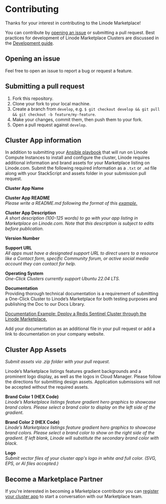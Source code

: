 # Contributing

Thanks for your interest in contributing to the Linode Marketplace!

You can contribute by [opening an issue](https://github.comlinode-solutions/marketplace-partners-sample-app/issues) or submitting a pull request. Best practices for development of Linode Marketplace Clusters are discussed in the [Development guide](DEVELOPMENT.md).

## Opening an issue

Feel free to open an issue to report a bug or request a feature.

## Submitting a pull request

1. Fork this repository.
2. Clone your fork to your local machine.
3. Create a branch from `develop`, e.g. `$ git checkout develop && git pull && git checkout -b feature/my-feature`.
4. Make your changes, commit them, then push them to your fork.
5. Open a pull request against `develop`.

## Cluster App information

In addition to submitting your [Ansible playbook](https://docs.ansible.com/ansible/2.8/user_guide/playbooks.html) that will run on Linode Compute Instances to install and configure the cluster, Linode requires additional information and brand assets for your Marketplace listing on Linode.com. Submit the following required information as a `.txt` or `.md` file along with your StackScript and assets folder in your submission pull request.

**Cluster App Name**

**Cluster App README** \
*Please write a README.md following the format of this [example.](EXAMPLE_README.md)*

**Cluster App Description**  
*A short description (100-125 words) to go with your app listing in Marketplace on Linode.com. Note that this description is subject to edits before publication.*

**Version Number**

**Support URL**  
*All apps must have a designated support URL to direct users to a resource like a Contact form, specific Community forum, or active social media account they can contact for help.*

**Operating System**  
*One-Click Clusters currently support Ubuntu 22.04 LTS.*

**Documentation**  
Providing thorough technical documentation is a requirement of submitting a One-Click Cluster to Linode’s Marketplace for both testing purposes and publishing the Doc to our Docs Library.

[Documentation Example: Deploy a Redis Sentinel Cluster through the Linode Marketplace.](https://www.linode.com/docs/products/tools/marketplace/guides/redis-cluster/)

Add your documentation as an additional file in your pull request or add a link to documentation on your company website.

## Cluster App Assets

*Submit assets via .zip folder with your pull request.*

Linode’s Marketplace listings features gradient backgrounds and a prominent logo display, as well as the logos in Cloud Manager. Please follow the directions for submitting design assets. Application submissions will not be accepted without the required assets.

**Brand Color 1 (HEX Code)**  
*Linode’s Marketplace listings feature gradient hero graphics to showcase brand colors. Please select a brand color to display on the left side of the gradient.*

**Brand Color 2 (HEX Code)**  
*Linode’s Marketplace listings feature gradient hero graphics to showcase brand colors. Please select a brand color to show on the right side of the gradient. If left blank, Linode will substitute the secondary brand color with black.*

**Logo**  
*Submit vector files of your cluster app's logo in white and full color. (SVG, EPS, or AI files accepted.)*

## Become a Marketplace Partner

If you're interested in becoming a Marketplace contributor you can [register your cluster app](https://www.linode.com/marketplace/app-partners/) to start a conversation with our Marketplace team.
